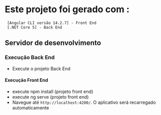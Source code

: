 # Este projeto foi gerado com :
     [Angular CLI versão 14.2.7] - Front End
     [.NET Core 5] - Back End


## Servidor de desenvolvimento

### Execução Back End
- Execute o projeto Back End

#### Execução Front End
- execute npm install  (projeto front end)
- execute ng serve     (projeto front end)
- Navegue até `http://localhost:4200/`. O aplicativo será recarregado automaticamente
